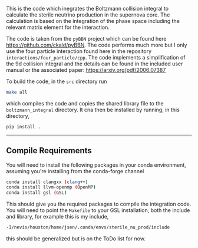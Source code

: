 This is the code which inegrates the Boltzmann collision integral
to calculate the sterile neutrino production in the 
supernova core. The calculation is based on the integration 
of the phase space including the relevant matrix element
for the interaction. 

The code is taken from the `pyBBN` project which can be 
found here https://github.com/ckald/pyBBN. The code performs
much more but I only use the four particle interaction found
here in the repository `interactions/four_particle/cpp`. The 
code implements a simplification of the 9d collision integral
and the details can be found in the included user manual or the
associated paper: https://arxiv.org/pdf/2006.07387

To build the code, in the `src` directory run 
```bash
make all 
```
which compiles the code and copies the shared library file
to the `boltzmann_integral` directory. It cna then be installed
by running, in this directory,
```bash
pip install .
```

---
## Compile Requirements

You will need to install the following packages in your conda environment,
assuming you're installing from the conda-forge channel

```bash
conda install clangxx (clang++)
conda install llvm-openmp (OpenMP)
conda install gsl (GSL) 
```

This should give you the required packages to compile the integration code.
You will need to point the `Makefile` to your GSL installation, both the
include and library, for example this is my include, 
```bash
-I/nevis/houston/home/jsen/.conda/envs/sterile_nu_prod/include
```

this should be generalized but is on the ToDo list for now.